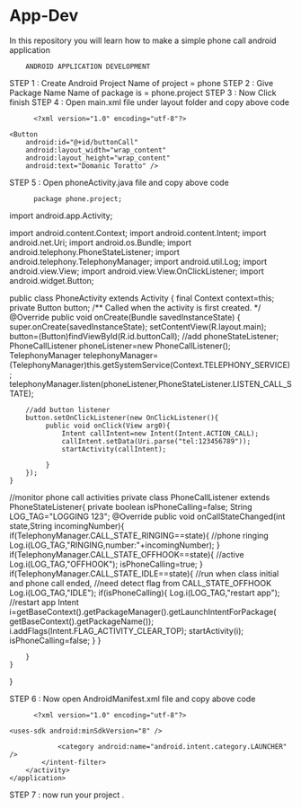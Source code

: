 # App-Dev
In this repository you will learn how to make a simple phone call android application

        ANDROID APPLICATION DEVELOPMENT
STEP 1 : Create Android Project 
          Name of project = phone
STEP 2 : Give Package Name
          Name of package is = phone.project
STEP 3 : Now Click finish
STEP 4 : Open main.xml file under layout folder and copy above code
          
          <?xml version="1.0" encoding="utf-8"?>
<LinearLayout xmlns:android="http://schemas.android.com/apk/res/android"
    android:layout_width="fill_parent"
    android:layout_height="fill_parent"
    android:orientation="vertical" >

   

    <Button
        android:id="@+id/buttonCall"
        android:layout_width="wrap_content"
        android:layout_height="wrap_content"
        android:text="Domanic Toratto" />
  </LinearLayout>
        
STEP 5 : Open phoneActivity.java file and copy above code

          package phone.project;
import android.app.Activity;


import android.content.Context;
import android.content.Intent;
import android.net.Uri;
import android.os.Bundle;
import android.telephony.PhoneStateListener;
import android.telephony.TelephonyManager;
import android.util.Log;
import android.view.View;
import android.view.View.OnClickListener;
import android.widget.Button;

public class PhoneActivity extends Activity {
	final Context context=this;
	private Button button;
    /** Called when the activity is first created. */
    @Override
    public void onCreate(Bundle savedInstanceState) {
    	super.onCreate(savedInstanceState);
        setContentView(R.layout.main);
        button=(Button)findViewById(R.id.buttonCall);
        //add phoneStateListener;
        PhoneCallListener phoneListener=new PhoneCallListener();
        TelephonyManager telephonyManager=(TelephonyManager)this.getSystemService(Context.TELEPHONY_SERVICE);
        telephonyManager.listen(phoneListener,PhoneStateListener.LISTEN_CALL_STATE);

    
        //add button listener
        button.setOnClickListener(new OnClickListener(){
        	 public void onClick(View arg0){
        		 Intent callIntent=new Intent(Intent.ACTION_CALL);
        		 callIntent.setData(Uri.parse("tel:123456789"));   		
        		 startActivity(callIntent);
        		 
        	 }
        });
    }
//monitor phone call activities
    private class PhoneCallListener extends PhoneStateListener{
    	private boolean isPhoneCalling=false;
    	String LOG_TAG="LOGGING 123";
    	@Override
public void onCallStateChanged(int state,String incomingNumber){
    		if(TelephonyManager.CALL_STATE_RINGING==state){
    			//phone ringing
    			Log.i(LOG_TAG,"RINGING,number:"+incomingNumber);
    		}
    		if(TelephonyManager.CALL_STATE_OFFHOOK==state){
    			//active
    			Log.i(LOG_TAG,"OFFHOOK");
    			isPhoneCalling=true;
    		}
    		if(TelephonyManager.CALL_STATE_IDLE==state){
    			//run when class initial and phone call ended,
    			//need detect flag from CALL_STATE_OFFHOOK
    			Log.i(LOG_TAG,"IDLE");
    			if(isPhoneCalling){
    				Log.i(LOG_TAG,"restart app");
    				//restart app
    				Intent i=getBaseContext().getPackageManager().getLaunchIntentForPackage(
    			getBaseContext().getPackageName());
    				i.addFlags(Intent.FLAG_ACTIVITY_CLEAR_TOP);
    				startActivity(i);
    				isPhoneCalling=false;
    			}
    		}
    			 
    	}
    }
}


STEP 6 : Now open AndroidManifest.xml file and copy above code

          <?xml version="1.0" encoding="utf-8"?>
<manifest xmlns:android="http://schemas.android.com/apk/res/android"
    package="phone.project"
    android:versionCode="1"
    android:versionName="1.0" >

    <uses-sdk android:minSdkVersion="8" />
<uses-permission android:name="android.permission.CALL_PHONE"	/>
<uses-permission android:name="android.permission.READ_PHONE_STATE"	/>
    <application
        android:icon="@drawable/ic_launcher"
        android:label="@string/app_name" >
        <activity
            android:name=".PhoneActivity"
            android:label="@string/app_name" >
            <intent-filter>
                <action android:name="android.intent.action.MAIN" />

                <category android:name="android.intent.category.LAUNCHER" />
            </intent-filter>
        </activity>
    </application>

</manifest>

STEP 7 : now run your project .


    

